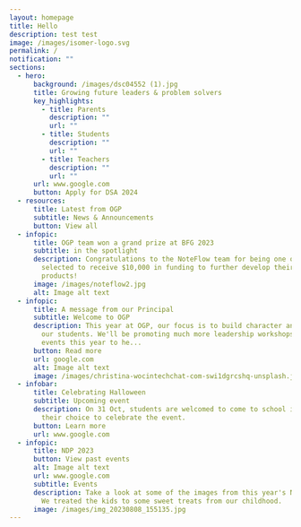 ```yaml
---
layout: homepage
title: Hello
description: test test
image: /images/isomer-logo.svg
permalink: /
notification: ""
sections:
  - hero:
      background: /images/dsc04552 (1).jpg
      title: Growing future leaders & problem solvers
      key_highlights:
        - title: Parents
          description: ""
          url: ""
        - title: Students
          description: ""
          url: ""
        - title: Teachers
          description: ""
          url: ""
      url: www.google.com
      button: Apply for DSA 2024
  - resources:
      title: Latest from OGP
      subtitle: News & Announcements
      button: View all
  - infopic:
      title: OGP team won a grand prize at BFG 2023
      subtitle: in the spotlight
      description: Congratulations to the NoteFlow team for being one of the teams
        selected to receive $10,000 in funding to further develop their
        products!
      image: /images/noteflow2.jpg
      alt: Image alt text
  - infopic:
      title: A message from our Principal
      subtitle: Welcome to OGP
      description: This year at OGP, our focus is to build character and grit amongst
        our students. We'll be promoting much more leadership workshops and
        events this year to he...
      button: Read more
      url: google.com
      alt: Image alt text
      image: /images/christina-wocintechchat-com-swi1dgrcshq-unsplash.jpg
  - infobar:
      title: Celebrating Halloween
      subtitle: Upcoming event
      description: On 31 Oct, students are welcomed to come to school in a costume of
        their choice to celebrate the event.
      button: Learn more
      url: www.google.com
  - infopic:
      title: NDP 2023
      button: View past events
      alt: Image alt text
      url: www.google.com
      subtitle: Events
      description: Take a look at some of the images from this year's NDP celebration!
        We treated the kids to some sweet treats from our childhood.
      image: /images/img_20230808_155135.jpg
---
```

